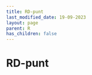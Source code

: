 ```yaml
---
title: RD-punt
last_modified_date: 19-09-2023
layout: page
parent: R
has_children: false
---
```


RD-punt
=======

